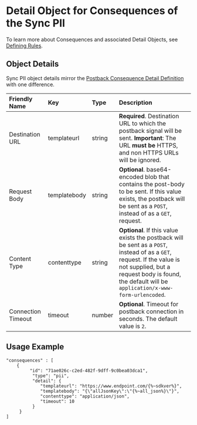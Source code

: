 # Detail Object for Consequences of the Sync PII

To learn more about Consequences and associated Detail Objects, see [Defining Rules](rules-json.md).

## Object Details

Sync PII object details mirror the [Postback Consequence Detail Definition](postback-consequence-detail.md) with one difference.

| **Friendly Name** | **Key** | **Type** | **Description** |
| :--- | :--- | :--- | :--- |
| Destination URL | templateurl | string | **Required**. Destination URL to which the postback signal will be sent.   **Important**: The URL **must be** HTTPS, and non HTTPS URLs will be ignored. |
| Request Body | templatebody | string | **Optional**. base64-encoded blob that contains the post-body to be sent. If this value exists, the postback will be sent as a `POST`, instead of as a `GET`, request. |
| Content Type | contenttype | string | **Optional**. If this value exists the postback will be sent as a `POST`, instead of as a `GET`, request. If the value is not supplied, but a request body is found, the default will be `application/x-www-form-urlencoded`. |
| Connection Timeout | timeout | number | **Optional**. Timeout for postback connection in seconds. The default value is `2`. |

## Usage Example

```text
"consequences" : [
    {
         "id": "71ae026c-c2ed-482f-9dff-9c0bea03dca1",
          "type": "pii",
          "detail": {
             "templateurl": "https://www.endpoint.com/{%~sdkver%}",
             "templatebody": "{\"allJsonKey\":\"{%~all_json%}\"}",
             "contenttype": "application/json",
             "timeout": 10
          }
     }
]
```


